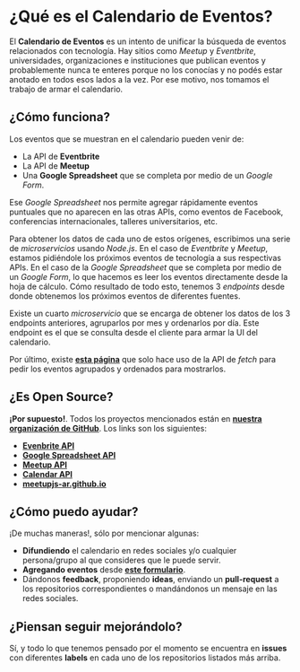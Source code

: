 # ¿Qué es el Calendario de Eventos?

El **Calendario de Eventos** es un intento de unificar la búsqueda de eventos relacionados con tecnología. Hay sitios como _Meetup_ y _Eventbrite_, universidades, organizaciones e instituciones que publican eventos y probablemente nunca te enteres porque no los conocías y no podés estar anotado en todos esos lados a la vez. Por ese motivo, nos tomamos el trabajo de armar el calendario.

## ¿Cómo funciona?

Los eventos que se muestran en el calendario pueden venir de:

* La API de **Eventbrite**
* La API de **Meetup**
* Una **Google Spreadsheet** que se completa por medio de un _Google Form_.

Ese _Google Spreadsheet_ nos permite agregar rápidamente eventos puntuales que no aparecen en las otras APIs, como eventos de Facebook, conferencias internacionales, talleres universitarios, etc.

Para obtener los datos de cada uno de estos orígenes, escribimos una serie de _microservicios_ usando _Node.js_. En el caso de _Eventbrite_ y _Meetup_, estamos pidiéndole los próximos eventos de tecnología a sus respectivas APIs. En el caso de la _Google Spreadsheet_ que se completa por medio de un _Google Form_, lo que hacemos es leer los eventos directamente desde la hoja de cálculo. Cómo resultado de todo esto, tenemos 3 _endpoints_ desde donde obtenemos los próximos eventos de diferentes fuentes.

Existe un cuarto _microservicio_ que se encarga de obtener los datos de los 3 endpoints anteriores, agruparlos por mes y ordenarlos por día. Este endpoint es el que se consulta desde el cliente para armar la UI del calendario.

Por último, existe **[esta página](http://meetupjs.com.ar/calendario.html)** que solo hace uso de la API de _fetch_ para pedir los eventos agrupados y ordenados para mostrarlos.

## ¿Es Open Source?

**¡Por supuesto!**. Todos los proyectos mencionados están en **[nuestra organización de GitHub](https://github.com/meetupjs-ar)**. Los links son los siguientes:

* **[Evenbrite API](https://github.com/meetupjs-ar/eventbrite-api)**
* **[Google Spreadsheet API](https://github.com/meetupjs-ar/google-spreadsheet-api)**
* **[Meetup API](https://github.com/meetupjs-ar/meetup-api)**
* **[Calendar API](https://github.com/meetupjs-ar/calendar-api)**
* **[meetupjs-ar.github.io](https://github.com/meetupjs-ar/meetupjs-ar.github.io)**

## ¿Cómo puedo ayudar?

¡De muchas maneras!, sólo por mencionar algunas:

* **Difundiendo** el calendario en redes sociales y/o cualquier persona/grupo al que consideres que le puede servir.
* **Agregando eventos** desde **[este formulario](https://goo.gl/forms/Ss5X2SHWSq0Hj1Km1)**.
* Dándonos **feedback**, proponiendo **ideas**, enviando un **pull-request** a los repositorios correspondientes o mandándonos un mensaje en las redes sociales.

## ¿Piensan seguir mejorándolo?

Sí, y todo lo que tenemos pensado por el momento se encuentra en **issues** con diferentes **labels** en cada uno de los repositorios listados más arriba.
